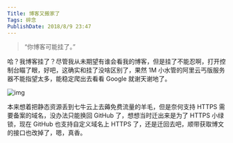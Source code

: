 ```yaml
---
Title: 博客又搬家了
Tags: 碎念
PublishDate: 2018/8/9 23:47
---
```


> “你博客可能挂了。”

哈？我博客挂了？尽管我从未期望有谁会看我的博客，但是挂了不能忍啊，打开控制台瞄了眼，好吧，这确实和挂了没啥区别了，果然 1M 小水管的阿里云丐版服务器不能指望太多，能稳定爬出去看看 Google 就谢天谢地了。

![img](\articles\imgs\20180809234133.png) 

本来想着把静态资源丢到七牛云上去薅免费流量的羊毛，但是奈何支持 HTTPS 需要备案的域名，没办法只能换回 GitHub 了，想想当时迁出来是为了 HTTPS 小绿锁，现在 GitHub 也支持自定义域名上 HTTPS 了，还是迁回去吧，顺带获取博文的接口也改掉了，嗯，真香。

